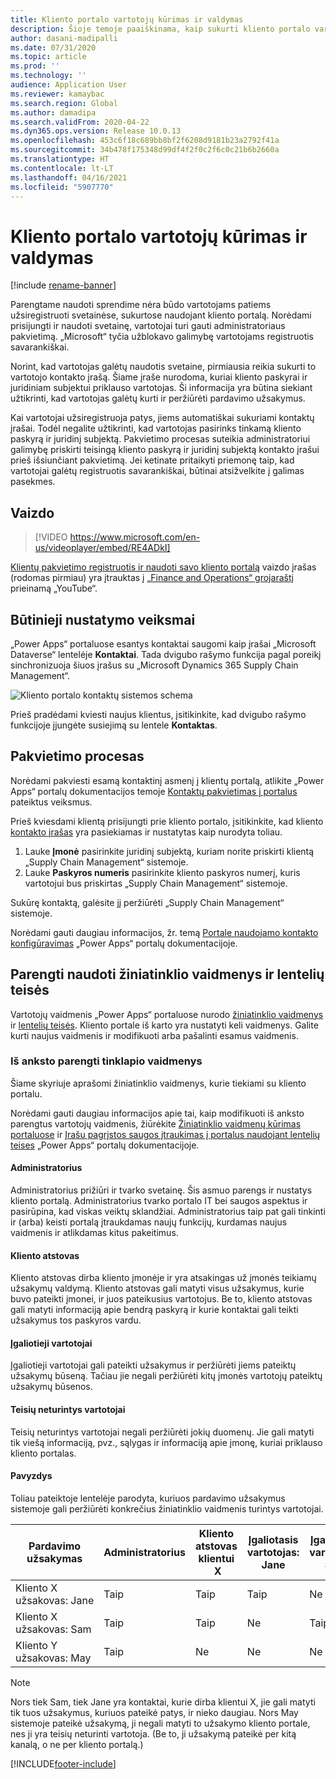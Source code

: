 ```yaml
---
title: Kliento portalo vartotojų kūrimas ir valdymas
description: Šioje temoje paaiškinama, kaip sukurti kliento portalo vartotojų paskyras ir nustatyti jų teises.
author: dasani-madipalli
ms.date: 07/31/2020
ms.topic: article
ms.prod: ''
ms.technology: ''
audience: Application User
ms.reviewer: kamaybac
ms.search.region: Global
ms.author: damadipa
ms.search.validFrom: 2020-04-22
ms.dyn365.ops.version: Release 10.0.13
ms.openlocfilehash: 453c6f18c689bb8bf2f6208d9181b23a2792f41a
ms.sourcegitcommit: 34b478f175348d99df4f2f0c2f6c0c21b6b2660a
ms.translationtype: HT
ms.contentlocale: lt-LT
ms.lasthandoff: 04/16/2021
ms.locfileid: "5907770"
---
```

# <a name="create-and-manage-customer-portal-users"></a>Kliento portalo vartotojų kūrimas ir valdymas

[!include [rename-banner](~/includes/cc-data-platform-banner.md)]

Parengtame naudoti sprendime nėra būdo vartotojams patiems užsiregistruoti svetainėse, sukurtose naudojant kliento portalą. Norėdami prisijungti ir naudoti svetainę, vartotojai turi gauti administratoriaus pakvietimą. „Microsoft“ tyčia užblokavo galimybę vartotojams registruotis savarankiškai.

Norint, kad vartotojas galėtų naudotis svetaine, pirmiausia reikia sukurti to vartotojo kontakto įrašą. Šiame įraše nurodoma, kuriai kliento paskyrai ir juridiniam subjektui priklauso vartotojas. Ši informacija yra būtina siekiant užtikrinti, kad vartotojas galėtų kurti ir peržiūrėti pardavimo užsakymus.

Kai vartotojai užsiregistruoja patys, jiems automatiškai sukuriami kontaktų įrašai. Todėl negalite užtikrinti, kad vartotojas pasirinks tinkamą kliento paskyrą ir juridinį subjektą. Pakvietimo procesas suteikia administratoriui galimybę priskirti teisingą kliento paskyrą ir juridinį subjektą kontakto įrašui prieš išsiunčiant pakvietimą. Jei ketinate pritaikyti priemonę taip, kad vartotojai galėtų registruotis savarankiškai, būtinai atsižvelkite į galimas pasekmes.

## <a name="video"></a>Vaizdo
> [!VIDEO https://www.microsoft.com/en-us/videoplayer/embed/RE4ADkI]

[Klientų pakvietimo registruotis ir naudoti savo kliento portalą](https://youtu.be/drGUYHX9QIQ) vaizdo įrašas (rodomas pirmiau) yra įtrauktas į [„Finance and Operations“ grojaraštį](https://www.youtube.com/playlist?list=PLcakwueIHoT_SYfIaPGoOhloFoCXiUSyW) prieinamą „YouTube“.

## <a name="prerequisite-setup"></a>Būtinieji nustatymo veiksmai

„Power Apps“ portaluose esantys kontaktai saugomi kaip įrašai „Microsoft Dataverse“ lentelėje **Kontaktai**. Tada dvigubo rašymo funkcija pagal poreikį sinchronizuoja šiuos įrašus su „Microsoft Dynamics 365 Supply Chain Management“.

![Kliento portalo kontaktų sistemos schema](media/customer-portal-contacts.png "Kliento portalo kontaktų sistemos schema")

Prieš pradėdami kviesti naujus klientus, įsitikinkite, kad dvigubo rašymo funkcijoje įjungėte susiejimą su lentele **Kontaktas**.

## <a name="the-invitation-process"></a>Pakvietimo procesas

Norėdami pakviesti esamą kontaktinį asmenį į klientų portalą, atlikite „Power Apps“ portalų dokumentacijos temoje [Kontaktų pakvietimas į portalus](/powerapps/maker/portals/configure/invite-contacts) pateiktus veiksmus.

Prieš kviesdami klientą prisijungti prie kliento portalo, įsitikinkite, kad kliento [kontakto įrašas](/powerapps/maker/portals/configure/configure-contacts) yra pasiekiamas ir nustatytas kaip nurodyta toliau.

1. Lauke **Įmonė** pasirinkite juridinį subjektą, kuriam norite priskirti klientą „Supply Chain Management“ sistemoje.
2. Lauke **Paskyros numeris** pasirinkite kliento paskyros numerį, kuris vartotojui bus priskirtas „Supply Chain Management“ sistemoje.

Sukūrę kontaktą, galėsite jį peržiūrėti „Supply Chain Management“ sistemoje.

Norėdami gauti daugiau informacijos, žr. temą [Portale naudojamo kontakto konfigūravimas](/powerapps/maker/portals/configure/configure-contacts) „Power Apps“ portalų dokumentacijoje.

## <a name="out-of-box-web-roles-and-table-permissions"></a>Parengti naudoti žiniatinklio vaidmenys ir lentelių teisės

Vartotojų vaidmenis „Power Apps“ portaluose nurodo [žiniatinklio vaidmenys](/powerapps/maker/portals/configure/create-web-roles) ir [lentelių teisės](/powerapps/maker/portals/configure/assign-entity-permissions). Kliento portale iš karto yra nustatyti keli vaidmenys. Galite kurti naujus vaidmenis ir modifikuoti arba pašalinti esamus vaidmenis.

### <a name="out-of-box-web-roles"></a>Iš anksto parengti tinklapio vaidmenys

Šiame skyriuje aprašomi žiniatinklio vaidmenys, kurie tiekiami su kliento portalu.

Norėdami gauti daugiau informacijos apie tai, kaip modifikuoti iš anksto parengtus vartotojų vaidmenis, žiūrėkite [Žiniatinklio vaidmenų kūrimas portaluose](/powerapps/maker/portals/configure/create-web-roles) ir [Įrašu pagrįstos saugos įtraukimas į portalus naudojant lentelių teises](/powerapps/maker/portals/configure/assign-entity-permissions) „Power Apps“ portalų dokumentacijoje.

#### <a name="administrator"></a>Administratorius

Administratorius prižiūri ir tvarko svetainę. Šis asmuo parengs ir nustatys kliento portalą. Administratorius tvarko portalo IT bei saugos aspektus ir pasirūpina, kad viskas veiktų sklandžiai. Administratorius taip pat gali tinkinti ir (arba) keisti portalą įtraukdamas naujų funkcijų, kurdamas naujus vaidmenis ir atlikdamas kitus pakeitimus.

#### <a name="customer-representative"></a>Kliento atstovas

Kliento atstovas dirba kliento įmonėje ir yra atsakingas už įmonės teikiamų užsakymų valdymą. Kliento atstovas gali matyti visus užsakymus, kurie buvo pateikti įmonei, ir juos pateikusius vartotojus. Be to, kliento atstovas gali matyti informaciją apie bendrą paskyrą ir kurie kontaktai gali teikti užsakymus tos paskyros vardu.

#### <a name="authorized-users"></a>Įgaliotieji vartotojai

Įgaliotieji vartotojai gali pateikti užsakymus ir peržiūrėti jiems pateiktų užsakymų būseną. Tačiau jie negali peržiūrėti kitų įmonės vartotojų pateiktų užsakymų būsenos.

#### <a name="unauthorized-users"></a>Teisių neturintys vartotojai

Teisių neturintys vartotojai negali peržiūrėti jokių duomenų. Jie gali matyti tik viešą informaciją, pvz., sąlygas ir informaciją apie įmonę, kuriai priklauso kliento portalas.

#### <a name="example"></a>Pavyzdys

Toliau pateiktoje lentelėje parodyta, kuriuos pardavimo užsakymus sistemoje gali peržiūrėti konkrečius žiniatinklio vaidmenis turintys vartotojai.

| Pardavimo užsakymas | Administratorius | Kliento atstovas klientui &nbsp;X | Įgaliotasis vartotojas: Jane | Įgaliotasis vartotojas: Sam | Teisių neturintis vartotojas: May |
|---|---|---|---|---|---|
| Kliento&nbsp;X užsakovas:&nbsp;Jane | Taip | Taip | Taip | Ne | Ne |
| Kliento&nbsp;X užsakovas:&nbsp;Sam | Taip | Taip | Ne | Taip | Ne |
| Kliento&nbsp;Y užsakovas:&nbsp;May | Taip | Ne | Ne | Ne | Ne |

> [!NOTE]
> Nors tiek Sam, tiek Jane yra kontaktai, kurie dirba klientui X, jie gali matyti tik tuos užsakymus, kuriuos pateikė patys, ir nieko daugiau. Nors May sistemoje pateikė užsakymą, ji negali matyti to užsakymo kliento portale, nes ji yra teisių neturinti vartotoja. (Be to, ji užsakymą pateikė per kitą kanalą, o ne per kliento portalą.)


[!INCLUDE[footer-include](../../includes/footer-banner.md)]